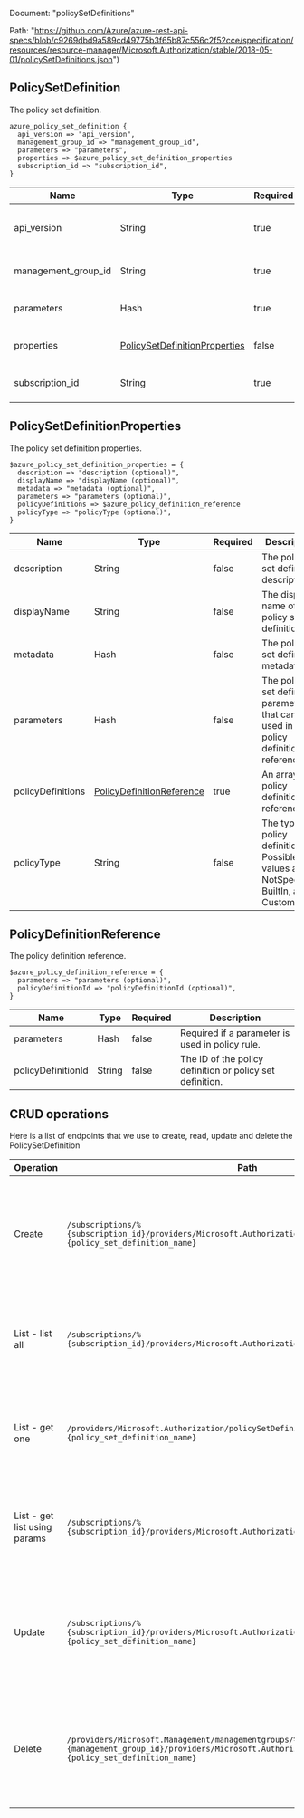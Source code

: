 Document: "policySetDefinitions"


Path: "https://github.com/Azure/azure-rest-api-specs/blob/c9269dbd9a589cd49775b3f65b87c556c2f52cce/specification/resources/resource-manager/Microsoft.Authorization/stable/2018-05-01/policySetDefinitions.json")

## PolicySetDefinition

The policy set definition.

```puppet
azure_policy_set_definition {
  api_version => "api_version",
  management_group_id => "management_group_id",
  parameters => "parameters",
  properties => $azure_policy_set_definition_properties
  subscription_id => "subscription_id",
}
```

| Name        | Type           | Required       | Description       |
| ------------- | ------------- | ------------- | ------------- |
|api_version | String | true | The API version to use for the operation. |
|management_group_id | String | true | The ID of the management group. |
|parameters | Hash | true | The policy set definition properties. |
|properties | [PolicySetDefinitionProperties](#policysetdefinitionproperties) | false | The policy definition properties. |
|subscription_id | String | true | The ID of the target subscription. |
        
## PolicySetDefinitionProperties

The policy set definition properties.

```puppet
$azure_policy_set_definition_properties = {
  description => "description (optional)",
  displayName => "displayName (optional)",
  metadata => "metadata (optional)",
  parameters => "parameters (optional)",
  policyDefinitions => $azure_policy_definition_reference
  policyType => "policyType (optional)",
}
```

| Name        | Type           | Required       | Description       |
| ------------- | ------------- | ------------- | ------------- |
|description | String | false | The policy set definition description. |
|displayName | String | false | The display name of the policy set definition. |
|metadata | Hash | false | The policy set definition metadata. |
|parameters | Hash | false | The policy set definition parameters that can be used in policy definition references. |
|policyDefinitions | [PolicyDefinitionReference](#policydefinitionreference) | true | An array of policy definition references. |
|policyType | String | false | The type of policy definition. Possible values are NotSpecified, BuiltIn, and Custom. |
        
## PolicyDefinitionReference

The policy definition reference.

```puppet
$azure_policy_definition_reference = {
  parameters => "parameters (optional)",
  policyDefinitionId => "policyDefinitionId (optional)",
}
```

| Name        | Type           | Required       | Description       |
| ------------- | ------------- | ------------- | ------------- |
|parameters | Hash | false | Required if a parameter is used in policy rule. |
|policyDefinitionId | String | false | The ID of the policy definition or policy set definition. |



## CRUD operations

Here is a list of endpoints that we use to create, read, update and delete the PolicySetDefinition

| Operation | Path | Verb | Description | OperationID |
| ------------- | ------------- | ------------- | ------------- | ------------- |
|Create|`/subscriptions/%{subscription_id}/providers/Microsoft.Authorization/policySetDefinitions/%{policy_set_definition_name}`|Put|This operation creates or updates a policy set definition in the given subscription with the given name.|PolicySetDefinitions_CreateOrUpdate|
|List - list all|`/subscriptions/%{subscription_id}/providers/Microsoft.Authorization/policySetDefinitions`|Get|This operation retrieves a list of all the policy set definitions in the given subscription.|PolicySetDefinitions_List|
|List - get one|`/providers/Microsoft.Authorization/policySetDefinitions/%{policy_set_definition_name}`|Get|This operation retrieves the built-in policy set definition with the given name.|PolicySetDefinitions_GetBuiltIn|
|List - get list using params|`/subscriptions/%{subscription_id}/providers/Microsoft.Authorization/policySetDefinitions`|Get|This operation retrieves a list of all the policy set definitions in the given subscription.|PolicySetDefinitions_List|
|Update|`/subscriptions/%{subscription_id}/providers/Microsoft.Authorization/policySetDefinitions/%{policy_set_definition_name}`|Put|This operation creates or updates a policy set definition in the given subscription with the given name.|PolicySetDefinitions_CreateOrUpdate|
|Delete|`/providers/Microsoft.Management/managementgroups/%{management_group_id}/providers/Microsoft.Authorization/policySetDefinitions/%{policy_set_definition_name}`|Delete|This operation deletes the policy set definition in the given management group with the given name.|PolicySetDefinitions_DeleteAtManagementGroup|
